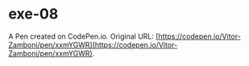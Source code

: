 # exe-08

A Pen created on CodePen.io. Original URL: [https://codepen.io/Vitor-Zamboni/pen/xxmYGWR](https://codepen.io/Vitor-Zamboni/pen/xxmYGWR).

